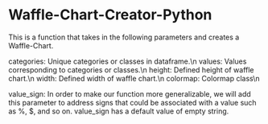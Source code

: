 # Waffle-Chart-Creator-Python

This is a function that takes in the following parameters and creates a Waffle-Chart.

categories: Unique categories or classes in dataframe.\n
values: Values corresponding to categories or classes.\n
height: Defined height of waffle chart.\n
width: Defined width of waffle chart.\n
colormap: Colormap class\n

value_sign: In order to make our function more generalizable, we will add this parameter to address signs that could be associated with a value such as %, $, and so on. value_sign has a default value of empty string.
